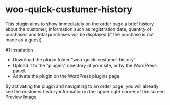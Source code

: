 # woo-quick-custumer-history
This plugin aims to show immediately on the order page a brief history about the customer, information such as registration date, quantity of purchases and total purchases will be displayed (if the purchase is not made as a guest)

#1 Instalation
  - Download the plugin folder "woo-quick-custumer-history".
  - Upload it to the "plugins" directory of your site, or by the WordPress panel.
  - Activate the plugin on the WordPress plugins page.

By activating the plugin and navigating to an order page, you will already see the customer history information in the upper right corner of the screen <a href="https://raw.githubusercontent.com/aniltonveiga/woo-quick-custumer-history/master/preview-big.png" target="_blank" alt="Preview plugin image">Preview Image</a>.
